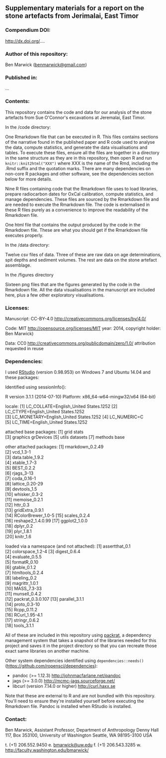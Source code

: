 ## Supplementary materials for a report on the stone artefacts from Jerimalai, East Timor

### Compendium DOI: 
 
http://dx.doi.org/....

### Author of this repository:

Ben Marwick (benmarwick@gmail.com)

### Published in: 

... 

### Contents:

This repository contains the code and data for our analysis of the stone artefacts from Sue O'Connor's excavations at Jeremalai, East Timor.

In the /code directory: 

One Rmarkdown file that can be executed in R. This files contains sections of the narrative found in the published paper and R code used to analyse the data, compute statistics, and generate the data visualisations and tables. To execute these files, ensure all the files are together in a directory in the same structure as they are in this repository, then open R and run `knitr::knit2html("XXX")` where XXX is the name of the Rmd, including the .Rmd suffix and the quotation marks. There are many dependencies on non-core R packages and other software, see the dependencies section below for more details.
 
Nine R files containing code that the Rmarkdown file uses to load libraries, prepare radiocarbon dates for OxCal calibration, compute statistics, and manage dependencies. These files are sourced by the Rmarkdown file and are needed to execute the Rmarkdown file. The code is externalised in these R files purely as a convenience to improve the readability of the Rmarkdown file.  

One html file that contains the output produced by the code in the Rmarkdown file. These are what you should get if the Rmarkdown file executes properly.

In the /data directory:

Twelve csv files of data. Three of these are raw data on age determinations, spit depths and sediment volumes. The rest are data on the stone artefact assemblage. 

In the /figures directory

Sixteen png files that are the figures generated by the code in the Rmarkdown file. All the data visualisations in the manuscript are included here, plus a few other exploratory visualisations.

### Licenses:

Manuscript:  CC-BY-4.0 http://creativecommons.org/licenses/by/4.0/

Code: MIT http://opensource.org/licenses/MIT year: 2014, copyright holder: Ben Marwick)

Data: CC0 http://creativecommons.org/publicdomain/zero/1.0/ attribution requested in reuse

### Dependencies:

I used [RStudio](http://www.rstudio.com/products/rstudio/) (version 0.98.953) on Windows 7 and Ubuntu 14.04 and these packages:

Identified using sessionInfo():

R version 3.1.1 (2014-07-10)
Platform: x86_64-w64-mingw32/x64 (64-bit)

locale:
[1] LC_COLLATE=English_United States.1252 
[2] LC_CTYPE=English_United States.1252   
[3] LC_MONETARY=English_United States.1252
[4] LC_NUMERIC=C                          
[5] LC_TIME=English_United States.1252    

attached base packages:
[1] grid      stats    
[3] graphics  grDevices
[5] utils     datasets 
[7] methods   base     

other attached packages:
 [1] rmarkdown_0.2.49  
 [2] vcd_1.3-1         
 [3] data.table_1.9.2  
 [4] xtable_1.7-3      
 [5] BEST_0.2.2        
 [6] rjags_3-13        
 [7] coda_0.16-1       
 [8] lattice_0.20-29   
 [9] devtools_1.5      
[10] whisker_0.3-2     
[11] memoise_0.2.1     
[12] httr_0.3          
[13] gridExtra_0.9.1   
[14] RColorBrewer_1.0-5
[15] scales_0.2.4      
[16] reshape2_1.4.0.99 
[17] ggplot2_1.0.0     
[18] dplyr_0.2         
[19] plyr_1.8.1        
[20] knitr_1.6         

loaded via a namespace (and not attached):
 [1] assertthat_0.1   
 [2] colorspace_1.2-4 
 [3] digest_0.6.4     
 [4] evaluate_0.5.5   
 [5] formatR_0.10     
 [6] gtable_0.1.2     
 [7] htmltools_0.2.4  
 [8] labeling_0.2     
 [9] magrittr_1.0.1   
[10] MASS_7.3-33      
[11] munsell_0.4.2    
[12] packrat_0.3.0.107
[13] parallel_3.1.1   
[14] proto_0.3-10     
[15] Rcpp_0.11.2      
[16] RCurl_1.95-4.1   
[17] stringr_0.6.2    
[18] tools_3.1.1  

All of these are included in this repository using [packrat](http://rstudio.github.io/packrat/), a dependency management system that takes a snapshot of the libraries needed for this project and saves it in the project directory so that you can recreate those exact same libraries on another machine. 

Other system dependencies identified using `dependencies::needs()` (https://github.com/ropensci/dependencies): 

- pandoc (>= 1.12.3) http://johnmacfarlane.net/pandoc
- jags (>= 3.0.0) http://mcmc-jags.sourceforge.net/
- libcurl (version 7.14.0 or higher) http://curl.haxx.se

Note that these are external to R and are not bundled with this repository. You'll need to ensure they're installed yourself before executing the Rmarkdown file. Pandoc is installed when RStudio is installed.

### Contact: 

Ben Marwick, Assistant Professor, Department of Anthropology
Denny Hall 117, Box 353100, University of Washington
Seattle, WA 98195-3100 USA

t. (+1) 206.552.9450   e. bmarwick@uw.edu
f. (+1) 206.543.3285   w. http://faculty.washington.edu/bmarwick/ 
